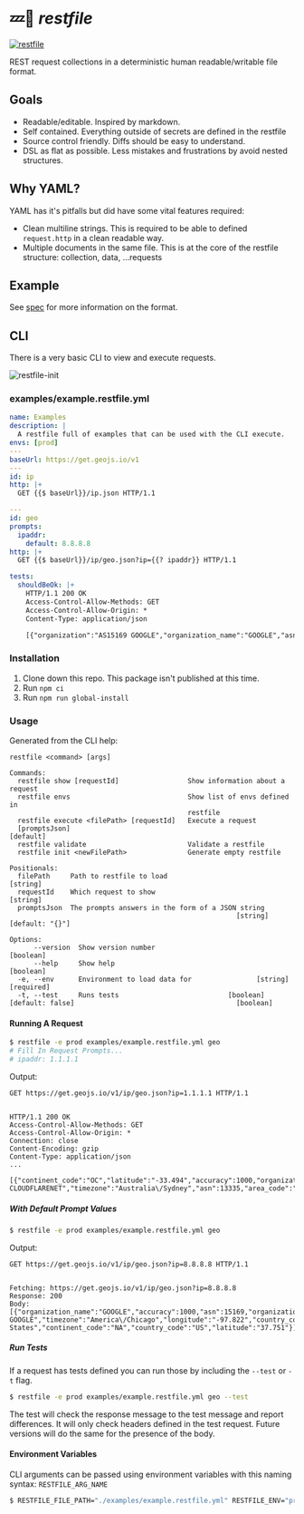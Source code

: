 # 💤📄 _restfile_

[![restfile](https://github.com/testingrequired/restfile-ts/actions/workflows/ci.yml/badge.svg)](https://github.com/testingrequired/restfile-ts/actions/workflows/ci.yml)

REST request collections in a deterministic human readable/writable file format.

## Goals

- Readable/editable. Inspired by markdown.
- Self contained. Everything outside of secrets are defined in the restfile
- Source control friendly. Diffs should be easy to understand.
- DSL as flat as possible. Less mistakes and frustrations by avoid nested structures.

## Why YAML?

YAML has it's pitfalls but did have some vital features required:

- Clean multiline strings. This is required to be able to defined `request.http` in a clean readable way.
- Multiple documents in the same file. This is at the core of the restfile structure: collection, data, ...requests

## Example

See [spec](SPEC.md) for more information on the format.

## CLI

There is a very basic CLI to view and execute requests.

![restfile-init](https://user-images.githubusercontent.com/728215/159113248-f365c185-76c8-44b4-ae77-5aca955e31ae.gif)

### examples/example.restfile.yml

<!-- prettier-ignore -->
```yaml
name: Examples
description: |
  A restfile full of examples that can be used with the CLI execute.
envs: [prod]
---
baseUrl: https://get.geojs.io/v1
---
id: ip
http: |+
  GET {{$ baseUrl}}/ip.json HTTP/1.1

---
id: geo
prompts:
  ipaddr:
    default: 8.8.8.8
http: |+
  GET {{$ baseUrl}}/ip/geo.json?ip={{? ipaddr}} HTTP/1.1

tests:
  shouldBeOk: |+
    HTTP/1.1 200 OK
    Access-Control-Allow-Methods: GET
    Access-Control-Allow-Origin: *
    Content-Type: application/json

    [{"organization":"AS15169 GOOGLE","organization_name":"GOOGLE","asn":15169,"area_code":"0","country_code":"US","country_code3":"USA","continent_code":"NA","ip":"8.8.8.8","latitude":"37.751","longitude":"-97.822","accuracy":1000,"country":"United States","timezone":"America\/Chicago"}]

```

### Installation

1. Clone down this repo. This package isn't published at this time.
2. Run `npm ci`
3. Run `npm run global-install`

### Usage

Generated from the CLI help:

```
restfile <command> [args]

Commands:
  restfile show [requestId]                 Show information about a request
  restfile envs                             Show list of envs defined in
                                            restfile
  restfile execute <filePath> [requestId]   Execute a request
  [promptsJson]                                                        [default]
  restfile validate                         Validate a restfile
  restfile init <newFilePath>               Generate empty restfile

Positionals:
  filePath     Path to restfile to load                                 [string]
  requestId    Which request to show                                    [string]
  promptsJson  The prompts answers in the form of a JSON string
                                                        [string] [default: "{}"]

Options:
      --version  Show version number                                   [boolean]
      --help     Show help                                             [boolean]
  -e, --env      Environment to load data for                [string] [required]
  -t, --test     Runs tests                           [boolean] [default: false]                                        [boolean]
```

#### Running A Request

```bash
$ restfile -e prod examples/example.restfile.yml geo
# Fill In Request Prompts...
# ipaddr: 1.1.1.1
```

Output:

```
GET https://get.geojs.io/v1/ip/geo.json?ip=1.1.1.1 HTTP/1.1


HTTP/1.1 200 OK
Access-Control-Allow-Methods: GET
Access-Control-Allow-Origin: *
Connection: close
Content-Encoding: gzip
Content-Type: application/json
...

[{"continent_code":"OC","latitude":"-33.494","accuracy":1000,"organization_name":"CLOUDFLARENET","ip":"1.1.1.1","longitude":"143.2104","organization":"AS13335 CLOUDFLARENET","timezone":"Australia\/Sydney","asn":13335,"area_code":"0","country":"Australia","country_code":"AU","country_code3":"AUS"}]
```

##### With Default Prompt Values

```bash
$ restfile -e prod examples/example.restfile.yml geo
```

Output:

```
GET https://get.geojs.io/v1/ip/geo.json?ip=8.8.8.8 HTTP/1.1


Fetching: https://get.geojs.io/v1/ip/geo.json?ip=8.8.8.8
Response: 200
Body:
[{"organization_name":"GOOGLE","accuracy":1000,"asn":15169,"organization":"AS15169 GOOGLE","timezone":"America\/Chicago","longitude":"-97.822","country_code3":"USA","area_code":"0","ip":"8.8.8.8","country":"United States","continent_code":"NA","country_code":"US","latitude":"37.751"}]
```

##### Run Tests

If a request has tests defined you can run those by including the `--test` or `-t` flag.

```bash
$ restfile -e prod examples/example.restfile.yml geo --test
```

The test will check the response message to the test message and report differences. It will only check headers defined in the test request. Future versions will do the same for the presence of the body.

#### Environment Variables

CLI arguments can be passed using environment variables with this naming syntax: `RESTFILE_ARG_NAME`

```bash
$ RESTFILE_FILE_PATH="./examples/example.restfile.yml" RESTFILE_ENV="prod" restfile show ip
```
